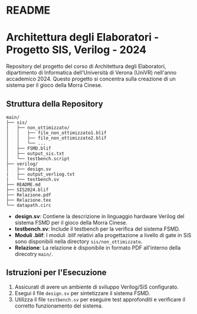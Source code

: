 # README
# Architettura degli Elaboratori - Progetto SIS, Verilog - 2024

Repository del progetto del corso di Architettura degli Elaboratori, dipartimento di Informatica dell'Università di Verona (UniVR) nell'anno accademico 2024. Questo progetto si concentra sulla creazione di un sistema per il gioco della Morra Cinese.
## Struttura della Repository

```
main/
├── sis/
│   ├── non_ottimizzato/
│   │   ├── file_non_ottimizzato1.blif
│   │   ├── file_non_ottimizzato2.blif
│   │   └── ...
│   ├── FSMD.blif
│   ├── output_sis.txt
│   └── testbench.script
├── verilog/
│   ├── design.sv
|   ├── output_verliog.txt
|   └── testbench.sv
├── README.md
├── SIS2024.blif
├── Relazione.pdf
├── Relazione.tex
└── datapath.circ
```

- **design.sv**: Contiene la descrizione in linguaggio hardware Verilog del sistema FSMD per il gioco della Morra Cinese.
- **testbench.sv**: Include il testbench per la verifica del sistema FSMD.
- **Moduli .blif**: I moduli .blif relativi alla progettazione a livello di gate in SiS sono disponibili nella directory `sis/non_ottimizzato`.
- **Relazione**: La relazione è disponibile in formato PDF all'interno della direcotry `main/`.

## Istruzioni per l'Esecuzione

1. Assicurati di avere un ambiente di sviluppo Verilog/SiS configurato.
2. Esegui il file `design.sv` per sintetizzare il sistema FSMD.
3. Utilizza il file `testbench.sv` per eseguire test approfonditi e verificare il corretto funzionamento del sistema.
